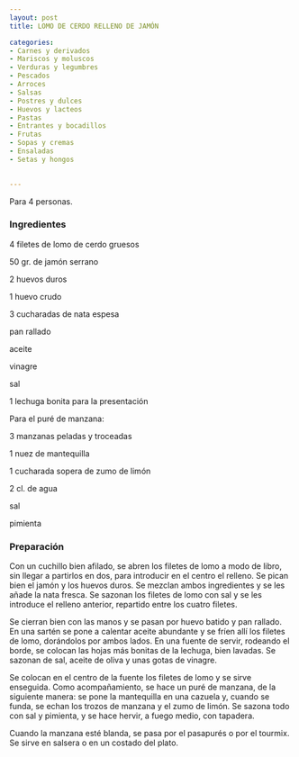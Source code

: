 ```yaml
---
layout: post
title: LOMO DE CERDO RELLENO DE JAMÓN

categories:
- Carnes y derivados
- Mariscos y moluscos
- Verduras y legumbres
- Pescados
- Arroces
- Salsas
- Postres y dulces
- Huevos y lacteos
- Pastas
- Entrantes y bocadillos
- Frutas
- Sopas y cremas
- Ensaladas
- Setas y hongos
 

---
```

Para 4 personas.

<h3>Ingredientes</h3>

4 filetes de lomo de cerdo gruesos

50 gr. de jamón serrano

2 huevos duros

1 huevo crudo

3 cucharadas de nata espesa

pan rallado

aceite

vinagre

sal

1 lechuga bonita para la presentación

Para el puré de manzana:

3 manzanas peladas y troceadas

1 nuez de mantequilla

1 cucharada sopera de zumo de limón

2 cl. de agua

sal

pimienta

<h3>Preparación</h3>

Con un cuchillo bien afilado, se abren los filetes de lomo a modo de libro, sin llegar a partirlos en dos, para introducir en el centro el relleno. Se pican bien el jamón y los huevos duros. Se mezclan ambos ingredientes y se les añade la nata fresca. Se sazonan los filetes de lomo con sal y se les introduce el relleno anterior, repartido entre los cuatro filetes.

Se cierran bien con las manos y se pasan por huevo batido y pan rallado. En una sartén se pone a calentar aceite abundante y se fríen allí los filetes de lomo, dorándolos por ambos lados. En una fuente de servir, rodeando el borde, se colocan las hojas más bonitas de la lechuga, bien lavadas. Se sazonan de sal, aceite de oliva y unas gotas de vinagre.

Se colocan en el centro de la fuente los filetes de lomo y se sirve enseguida. Como acompañamiento, se hace un puré de manzana, de la siguiente manera: se pone la mantequilla en una cazuela y, cuando se funda, se echan los trozos de manzana y el zumo de limón. Se sazona todo con sal y pimienta, y se hace hervir, a fuego medio, con tapadera.

Cuando la manzana esté blanda, se pasa por el pasapurés o por el tourmix. Se sirve en salsera o en un costado del plato.

